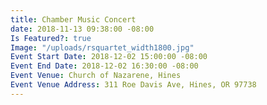 ```yaml
---
title: Chamber Music Concert
date: 2018-11-13 09:38:00 -08:00
Is Featured?: true
Image: "/uploads/rsquartet_width1800.jpg"
Event Start Date: 2018-12-02 15:00:00 -08:00
Event End Date: 2018-12-02 16:30:00 -08:00
Event Venue: Church of Nazarene, Hines
Event Venue Address: 311 Roe Davis Ave, Hines, OR 97738
---
```


